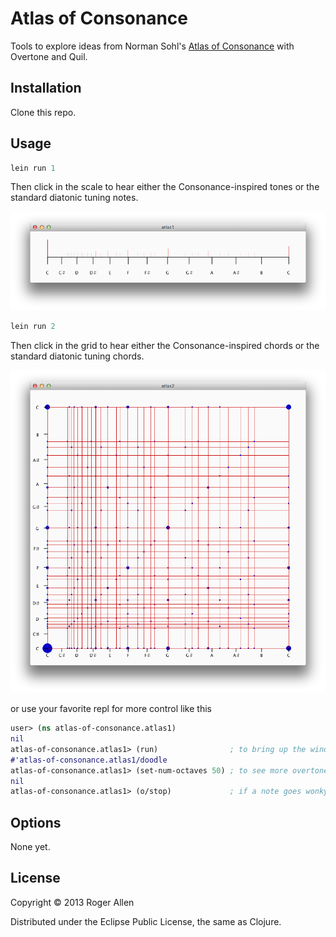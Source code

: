 # Atlas of Consonance

Tools to explore ideas from Norman Sohl's [Atlas of Consonance](http://www.sohl.com/mt/maptone.html) with Overtone and Quil.

## Installation

Clone this repo.

## Usage

```clj
lein run 1
```

Then click in the scale to hear either the Consonance-inspired tones or the standard diatonic tuning notes.

![Screenshot](https://github.com/rogerallen/atlas_of_consonance/raw/master/doc/atlas1.png)

```clj
lein run 2
```

Then click in the grid to hear either the Consonance-inspired chords or the standard diatonic tuning chords.

![Screenshot](https://github.com/rogerallen/atlas_of_consonance/raw/master/doc/atlas2.png)

or use your favorite repl for more control like this

```clj
user> (ns atlas-of-consonance.atlas1)
nil
atlas-of-consonance.atlas1> (run)                ; to bring up the window
#'atlas-of-consonance.atlas1/doodle
atlas-of-consonance.atlas1> (set-num-octaves 50) ; to see more overtones
nil
atlas-of-consonance.atlas1> (o/stop)             ; if a note goes wonky
```

## Options

None yet.

## License

Copyright © 2013 Roger Allen

Distributed under the Eclipse Public License, the same as Clojure.
